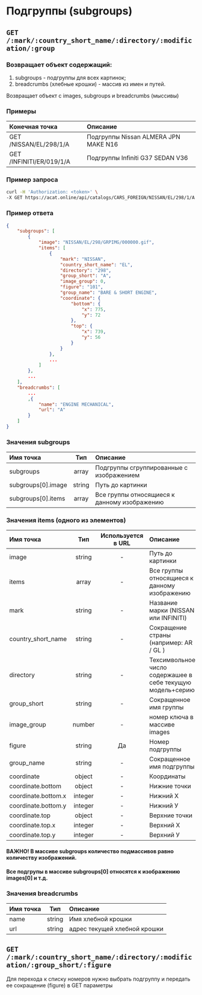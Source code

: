 # Подгруппы (subgroups)

## `GET /:mark/:country_short_name/:directory/:modification/:group`

### Возвращает объект содержащий:
1. subgroups - подгруппы для всех картинок; 
2. breadcrumbs (хлебные крошки) - массив из имен и путей.

Возвращает объект с images, subgroups и breadcrumbs (мыссивы)

### Примеры

| Конечная точка | Описание |
| :---- | :--------------- |
| GET /NISSAN/EL/298/1/A | Подгруппы Nissan ALMERA JPN MAKE N16 |
| GET /INFINITI/ER/019/1/A | Подгруппы Infiniti G37 SEDAN V36 |

### Пример запроса

```bash
curl -H 'Authorization: <token>' \
-X GET https://acat.online/api/catalogs/CARS_FOREIGN/NISSAN/EL/298/1/A
```

### Пример ответа

```json
{
    "subgroups": [
        {
            "image": "NISSAN/EL/298/GRPIMG/000000.gif",
            "items": [
                {
                    "mark": "NISSAN",
                    "country_short_name": "EL",
                    "directory": "298",
                    "group_short": "A",
                    "image_group": 0,
                    "figure": "101",
                    "group_name": "BARE & SHORT ENGINE",
                    "coordinate": {
                        "bottom": {
                            "x": 775,
                            "y": 72
                        },
                        "top": {
                            "x": 739,
                            "y": 56
                        }
                    }
                },
                ...
            ]
        },
        ...
    ],
    "breadcrumbs": [
        ...
        ,{
            "name": "ENGINE MECHANICAL",
            "url": "A"
        }
    ]
}
```

### Значения subgroups

| Имя точка | Тип | Описание |
| :---- | :------: | :--------------- |
| subgroups | array | Подгруппы сгруппированные с изображением |
| subgroups[0].image | string | Путь до картинки |
| subgroups[0].items | array | Все группы относящиеся к данному изображению |

### Значения items (одного из элементов)

| Имя точка | Тип | Используется в URL | Описание |
| :---- | :------: | :------: | :--------------- |
| image | string | - | Путь до картинки |
| items | array | - | Все группы относящиеся к данному изображению |
| mark | string | - | Название марки (NISSAN или INFINITI) |
| country_short_name | string | - | Сокращение страны (например: AR / GL ) |
| directory | string | - | Техсимвольное число содержашее в себе текущую модель+серию |
| group_short | string | - | Сокращенное имя группы |
| image_group | number | - | номер ключа в массиве images |
| figure | string | Да | Номер подгруппы |
| group_name | string | - | Сокращенное имя подгруппы |
| coordinate | object | - | Координаты |
| coordinate.bottom | object | - | Нижние точки |
| coordinate.bottom.x | integer | - | Нижний Х |
| coordinate.bottom.y | integer | - | Нижний У |
| coordinate.top | object | - | Верхние точки |
| coordinate.top.x | integer | - | Верхний Х |
| coordinate.top.y | integer | - | Верхний У |

#### ВАЖНО! В массиве subgroups количество подмассивов равно количеству изображений.
#### Все подгрупы в массиве subgroups[0] относятся к изображению images[0] и т.д.

### Значения breadcrumbs

| Имя точка | Тип | Описание |
| :---- | :------: | :--------------- |
| name | string | Имя хлебной крошки |
| url | string | адрес текущей хлебной крошки |


## `GET /:mark/:country_short_name/:directory/:modification/:group_short/:figure`

Для перехода к списку номеров нужно выбрать подгруппу и передать ее сокращение (figure) в GET параметры
